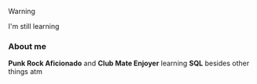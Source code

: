 >[!warning]
>I'm still learning

### About me

**Punk Rock Aficionado** and **Club Mate Enjoyer**
learning **SQL** besides other things atm
